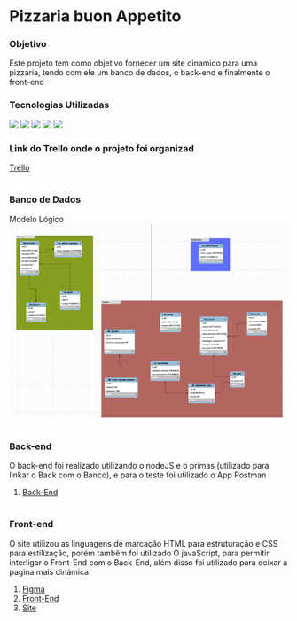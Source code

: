 # Pizzaria buon Appetito

### Objetivo
Este projeto tem como objetivo fornecer um site dinamico para uma pizzaria, tendo com ele um banco de dados, o back-end e finalmente o front-end


### Tecnologias Utilizadas

<img height="30em" src="https://cdn.jsdelivr.net/gh/devicons/devicon/icons/vscode/vscode-original.svg" /> <img height="30em" src="https://cdn.iconscout.com/icon/free/png-128/postman-3521648-2945092.png"/>
<img height="30em" src="https://cdn.jsdelivr.net/gh/devicons/devicon/icons/figma/figma-original.svg" /> <img height="30em" src="https://cdn.jsdelivr.net/gh/devicons/devicon/icons/git/git-original.svg" /> 
<img height="30em" src="https://dashboard.snapcraft.io/site_media/appmedia/2020/04/mysql-workbench.png">
           

### Link do Trello onde o projeto foi organizad 
 <a href="https://trello.com/b/V7khdlyk/buon-appetito"> Trello</a>




#

### Banco de Dados

Modelo Lógico
<img height="350em" width="600em" src="./img/bancoLogico.jpg" alt="">   

#

### Back-end

O back-end foi realizado utilizando o nodeJS e o primas (utilizado para linkar o Back com o Banco), e para o teste foi utilizado o App Postman

1. <a href="https://github.com/HeitorPontieri/pizza-backend">Back-End</a>

#

### Front-end

O site utilizou as linguagens de marcação HTML para estruturação e CSS para estilização, porém tambëm foi utilizado O javaScript, para permitir interligar o Front-End com o Back-End, além disso foi utilizado para deixar a pagina mais dinámica 

1. <a href="https://www.figma.com/file/uTX3Cw8bLut5730zDGhfGL/pizzaria-buon-appetito?node-id=0%3A1&t=w1gHPveDjE40PFfA-3"> Figma</a>
2. <a href="https://github.com/HeitorPontieri/pizza-frontend">Front-End</a>
3. <a href="heitorpontieri.github.io/pizza-frontend/">Site</a>





